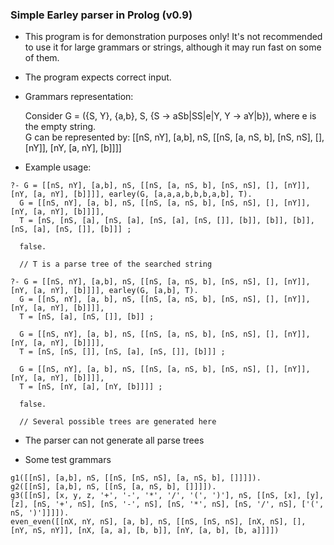 ### Simple Earley parser in Prolog (v0.9)

* This program is for demonstration purposes only! It's not recommended to use it for large grammars or strings, although it may run fast on some of them.  

* The program expects correct input.

* Grammars representation:

    Consider G = ({S, Y}, {a,b}, S, {S -> aSb|SS|e|Y, Y -> aY|b}), where e is the empty string.  
    G can be represented by: [[nS, nY], [a,b], nS, [[nS, [a, nS, b], [nS, nS], [], [nY]], [nY, [a, nY], [b]]]]  

* Example usage:
	
```
?- G = [[nS, nY], [a,b], nS, [[nS, [a, nS, b], [nS, nS], [], [nY]], [nY, [a, nY], [b]]]], earley(G, [a,a,a,b,b,b,a,b], T).
  G = [[nS, nY], [a, b], nS, [[nS, [a, nS, b], [nS, nS], [], [nY]], [nY, [a, nY], [b]]]],
  T = [nS, [nS, [a], [nS, [a], [nS, [a], [nS, []], [b]], [b]], [b]], [nS, [a], [nS, []], [b]]] ;

  false.

  // T is a parse tree of the searched string
	
?- G = [[nS, nY], [a,b], nS, [[nS, [a, nS, b], [nS, nS], [], [nY]], [nY, [a, nY], [b]]]], earley(G, [a,b], T).
  G = [[nS, nY], [a, b], nS, [[nS, [a, nS, b], [nS, nS], [], [nY]], [nY, [a, nY], [b]]]],
  T = [nS, [a], [nS, []], [b]] ;

  G = [[nS, nY], [a, b], nS, [[nS, [a, nS, b], [nS, nS], [], [nY]], [nY, [a, nY], [b]]]],
  T = [nS, [nS, []], [nS, [a], [nS, []], [b]]] ;
	
  G = [[nS, nY], [a, b], nS, [[nS, [a, nS, b], [nS, nS], [], [nY]], [nY, [a, nY], [b]]]],
  T = [nS, [nY, [a], [nY, [b]]]] ;
	
  false.

  // Several possible trees are generated here
```
	
* The parser can not generate all parse trees

* Some test grammars  

```
g1([[nS], [a,b], nS, [[nS, [nS, nS], [a, nS, b], []]]]).
g2([[nS], [a,b], nS, [[nS, [a, nS, b], []]]]).
g3([[nS], [x, y, z, '+', '-', '*', '/', '(', ')'], nS, [[nS, [x], [y], [z], [nS, '+', nS], [nS, '-', nS], [nS, '*', nS], [nS, '/', nS], ['(', nS, ')']]]]).
even_even([[nX, nY, nS], [a, b], nS, [[nS, [nS, nS], [nX, nS], [], [nY, nS, nY]], [nX, [a, a], [b, b]], [nY, [a, b], [b, a]]]])
```
